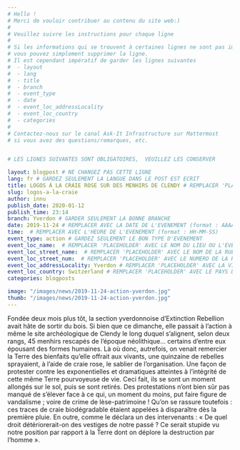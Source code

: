 ```yaml
---
# Hello !
# Merci de vouloir contribuer au contenu du site web:)
#
# Veuillez suivre les instructions pour chaque ligne
#
# Si les informations qui se trouvent à certaines lignes ne sont pas importantes
# vous pouvez simplement supprimer la ligne.
# Il est cependant impératif de garder les lignes suivantes
#  - layout
#  - lang
#  - title
#  - branch
#  - event_type
#  - date
#  - event_loc_addressLocality
#  - event_loc_country
#  - categories
#
# Contactez-nous sur le canal Ask-It Infrastructure sur Mattermost
# si vous avez des questions/remarques, etc.


# LES LIGNES SUIVANTES SONT OBLIGATOIRES,  VEUILLEZ LES CONSERVER

layout: blogpost # NE CHANGEZ PAS CETTE LIGNE
lang: fr # GARDEZ SEULEMENT LA LANGUE DANS LE POST EST ECRIT
title: LOGOS À LA CRAIE ROSE SUR DES MENHIRS DE CLENDY # REMPLACER 'PLACEHOLDER' AVEC LE TITRE DE VOTRE POST
slug: logos-a-la-craie
author: innu
publish_date: 2020-01-12
publish_time: 23:14
branch: Yverdon # GARDER SEULEMENT LA BONNE BRANCHE
date: 2019-11-24 # REMPLACER AVEC LA DATE DE L'EVENEMENT (format : AAAA-MM-JJ)
time:  # REMPLACER AVEC L'HEURE DE L'EVENEMENT (format : HH-MM-SS)
event_type: action # GARDEZ SEULEMENT LE BON TYPE D'EVENEMENT
event_loc_name:  # REMPLACER 'PLACEHOLDER' AVEC LE NOM DU LIEU OU L'EVENEMENT A LIEU
event_loc_street_name:  # REMPLACER 'PLACEHOLDER' AVEC LE NOM DE LA RUE OU L'EVENEMENT A LIEU
event_loc_street_num:  # REMPLACER 'PLACEHOLDER' AVEC LE NUMERO DE LA RUE OU L'EVENEMENT A LIEU
event_loc_addressLocality: Yverdon # REMPLACER 'PLACEHOLDER' AVEC LA VILLE DANS LAQUELLE L'EVENEMENT A LIEU
event_loc_country: Switzerland # REMPLACER 'PLACEHOLDER' AVEC LE PAYS DANS LAQUELLE L'EVENEMENT A LIEU
categories: blogposts

image: "/images/news/2019-11-24-action-yverdon.jpg"
thumb: "/images/news/2019-11-24-action-yverdon.jpg"
---
```


Fondée deux mois plus tôt, la section yverdonnoise d’Extinction Rebellion avait hâte de sortir du bois. Si bien que ce dimanche, elle passait à l’action à même le site archéologique de Clendy le long duquel s’alignent, selon deux rangs, 45 menhirs rescapés de l’époque néolithique… certains d’entre eux épousant des formes humaines.
Là où donc, autrefois, on venait remercier la Terre des bienfaits qu’elle offrait aux vivants, une quinzaine de rebelles sprayaient, à l’aide de craie rose, le sablier de l’organisation. Une façon de protester contre les exponentielles et dramatiques atteintes à l’intégrité de cette même Terre pourvoyeuse de vie. Ceci fait, ils se sont un moment allongés sur le sol, puis se sont retirés.
Des protestations n’ont bien sûr pas manqué de s’élever face à ce qui, un moment du moins, put faire figure de vandalisme ; voire de crime de lèse-patrimoine ! Qu’on se rassure toutefois : ces traces de craie biodégradable étaient appelées à disparaître dès la première pluie. En outre, comme le déclara un des intervenants : « De quel droit détériorerait-on des vestiges de notre passé ? Ce serait stupide vu notre position par rapport à la Terre dont on déplore la destruction par l’homme ».
